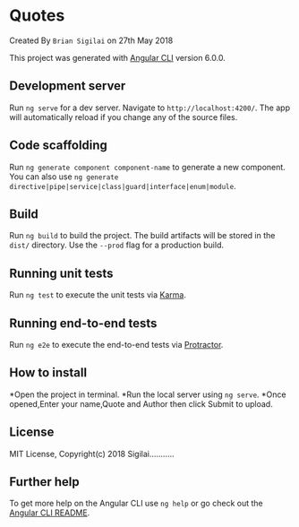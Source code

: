 # Quotes
Created By `Brian Sigilai` on 27th May 2018

This project was generated with [Angular CLI](https://github.com/angular/angular-cli) version 6.0.0.

## Development server

Run `ng serve` for a dev server. Navigate to `http://localhost:4200/`. The app will automatically reload if you change any of the source files.

## Code scaffolding

Run `ng generate component component-name` to generate a new component. You can also use `ng generate directive|pipe|service|class|guard|interface|enum|module`.

## Build

Run `ng build` to build the project. The build artifacts will be stored in the `dist/` directory. Use the `--prod` flag for a production build.

## Running unit tests

Run `ng test` to execute the unit tests via [Karma](https://karma-runner.github.io).

## Running end-to-end tests

Run `ng e2e` to execute the end-to-end tests via [Protractor](http://www.protractortest.org/).

## How to install
*Open the project in terminal.
*Run the local server using `ng serve`.
*Once opened,Enter your name,Quote and Author then click Submit to upload.

## License
MIT License, Copyright(c) 2018 Sigilai...........


## Further help

To get more help on the Angular CLI use `ng help` or go check out the [Angular CLI README](https://github.com/angular/angular-cli/blob/master/README.md).
